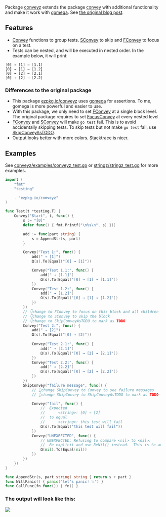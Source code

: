 Package [conveyz](https://pkg.go.dev/ezpkg.io/conveyz) extends the package [convey](https://pkg.go.dev/github.com/smartystreets/goconvey/convey) with additional functionality and make it work with [gomega](https://pkg.go.dev/github.com/onsi/gomega). See [the original blog post](https://olivernguyen.io/w/goconvey.gomega/).

## Features

- [Convey](https://pkg.go.dev/ezpkg.io/conveyz#Convey) functions to group tests. [SConvey](https://pkg.go.dev/ezpkg.io/conveyz#SConvey) to skip and [FConvey](https://pkg.go.dev/ezpkg.io/conveyz#FConvey) to focus on a test.
- Tests can be nested, and will be executed in nested order. In the example below, it will print:
```
[0] → [1] → [1.1]
[0] → [1] → [1.2]
[0] → [2] → [2.1]
[0] → [2] → [2.2]
```
  
### Differences to the original package

- This package [ezpkg.io/conveyz](https://pkg.go.dev/ezpkg.io/conveyz) uses [gomega](https://pkg.go.dev/github.com/onsi/gomega) for assertions. To me, gomega is more powerful and easier to use.
- With this package, we only need to set [FConvey](https://pkg.go.dev/ezpkg.io/conveyz#FConvey) at a single block level. The original package requires to set [FocusConvey](https://pkg.go.dev/github.com/smartystreets/goconvey/convey#FocusConvey) at every nested level.
- [FConvey](https://pkg.go.dev/ezpkg.io/conveyz#FConvey) and [SConvey](https://pkg.go.dev/ezpkg.io/conveyz#SConvey) will make `go test` fail. This is to avoid accidentally skipping tests. To skip tests but not make `go test` fail, use [SkipConveyAsTODO](https://pkg.go.dev/ezpkg.io/conveyz#SkipConveyAsTODO).
- Output looks better with more colors. Stacktrace is nicer. 

## Examples

See [conveyz/examples/conveyz_test.go](https://github.com/ezpkg/ezpkg/blob/main/conveyz/examples/conveyz_test.go) or [stringz/stringz_test.go](https://github.com/ezpkg/ezpkg/blob/main/stringz/stringz_test.go) for more examples.

```go
import (
	"fmt"
	"testing"

	. "ezpkg.io/conveyz"
)

func Test(t *testing.T) {
	Convey("Start", t, func() {
		s := "[0]"
		defer func() { fmt.Printf("\n%s\n", s) }()

		add := func(part string) {
			s = AppendStr(s, part)
		}

		Convey("Test 1:", func() {
			add(" → [1]")
			Ω(s).To(Equal("[0] → [1]"))

			Convey("Test 1.1:", func() {
				add(" → [1.1]")
				Ω(s).To(Equal("[0] → [1] → [1.1]"))
			})
			Convey("Test 1.2:", func() {
				add(" → [1.2]")
				Ω(s).To(Equal("[0] → [1] → [1.2]"))
			})
		})
        // 👇change to FConvey to focus on this block and all children
        // 👇change to SConvey to skip the block
		// 👇change to SkipConveyAsTODO to mark as TODO
		Convey("Test 2:", func() {
			add(" → [2]")
			Ω(s).To(Equal("[0] → [2]"))
			
			Convey("Test 2.1:", func() {
				add(" → [2.1]")
				Ω(s).To(Equal("[0] → [2] → [2.1]"))
			})
			Convey("Test 2.2:", func() {
				add(" → [2.2]")
				Ω(s).To(Equal("[0] → [2] → [2.2]"))
			})
		})
		SkipConvey("failure message", func() {
			// 👆change SkipConvey to Convey to see failure messages
			// 👆change SkipConvey to SkipConveyAsTODO to mark as TODO

			Convey("fail", func() {
				//  Expected
				//      <string>: [0] → [2]
				//  to equal
				//      <string>: this test will fail
				Ω(s).To(Equal("this test will fail"))
			})
			Convey("UNEXPECTED", func() {
				// UNEXPECTED: Refusing to compare <nil> to <nil>.
				//  Be explicit and use BeNil() instead.  This is to avoid mistakes where both sides of an assertion are erroneously uninitialized.
				Ω(nil).To(Equal(nil))
			})
		})
	})
}

func AppendStr(s, part string) string {	return s + part }
func WillPanic() { panic("let's panic! 💥") }
func CallFunc(fn func()) { fn() }
```

### The output will look like this:

![](https://olivernguyen.io/w/ezpkg/_/cv1.png)
